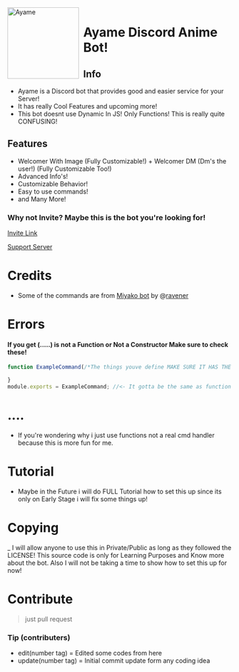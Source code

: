 <img width="160" height="160" align="left" style="float: left; margin: 0 10px 10px 0;" alt="Ayame" src="https://i.ibb.co/G0S0xrv/9-C7-C8937-9541-4179-A735-DE7-C9-E84-B84-A.png">

# Ayame Discord Anime Bot!
 
 ## Info
 * Ayame is a Discord bot that provides good and easier service for your Server!
 * It has really Cool Features and upcoming more!
 * This bot doesnt use Dynamic In JS! Only Functions! This is really quite CONFUSING!
 
 ## Features
 * Welcomer With Image (Fully Customizable!) + Welcomer DM (Dm's the user!) (Fully Customizable Too!)
 * Advanced Info's!
 * Customizable Behavior!
 * Easy to use commands!
 * and Many More!
 
 ### Why not Invite? Maybe this is the bot you're looking for!
 
 [Invite Link](https://discord.com/api/oauth2/authorize?client_id=745140408694079559&permissions=2134900151&scope=bot)
 
 [Support Server](https://discord.gg/DgztTA6SVN)
 
# Credits 
* Some of the commands are from [Miyako bot](https://github.com/ravener/miyako/blob/master/src/utils/responses.js) by @[ravener](https://github.com/ravener)

# Errors
#### If you get (.....) is not a Function or Not a Constructor Make sure to check these!
```js
function ExampleCommand(/*The things youve define MAKE SURE IT HAS THE RIGHT PLACE OR ELSE IT WILL THROW THE CONFUSING ERRORS.*/) {

}
module.exports = ExampleCommand; //<- It gotta be the same as function or else it will throw that 'Is not a function or constructor Errors!'.
```

# ....
* If you're wondering why i just use functions not a real cmd handler because this is more fun for me.

# Tutorial
* Maybe in the Future i will do FULL Tutorial how to set this up since its only on Early Stage i will fix some things up!

# Copying
_ I will allow anyone to use this in Private/Public as long as they followed the LICENSE! This source code is only for Learning Purposes and Know more about the bot.
Also I will not be taking a time to show how to set this up for now!

# Contribute
> just pull request

### Tip (contributers)
* edit(number tag) = Edited some codes from here
* update(number tag) = Initial commit update form any coding idea
